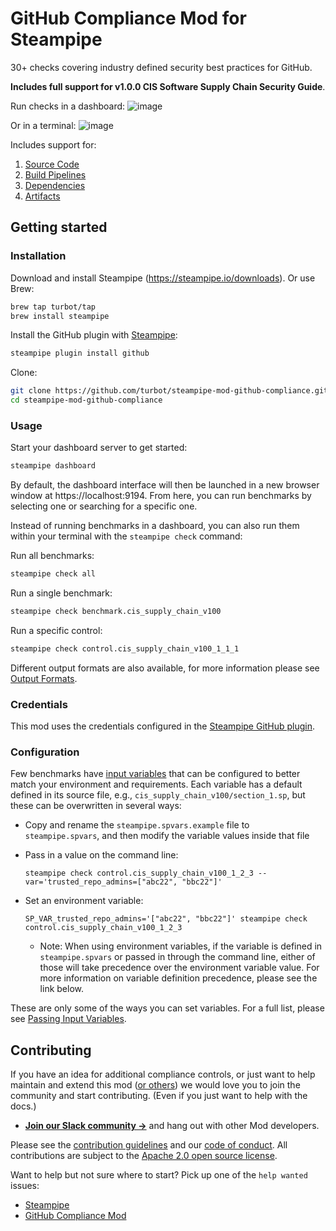 # GitHub Compliance Mod for Steampipe

30+ checks covering industry defined security best practices for GitHub.

**Includes full support for v1.0.0 CIS Software Supply Chain Security Guide**.

Run checks in a dashboard:
![image](https://raw.githubusercontent.com/turbot/steampipe-mod-github-compliance/staging-branchv0.2/docs/github_compliance_cis_v100_dashboard.png)

Or in a terminal:
![image](https://raw.githubusercontent.com/turbot/steampipe-mod-github-compliance/staging-branchv0.2/docs/github_cis_v100_terminal.png)

Includes support for:

1. [Source Code](https://hub.steampipe.io/mods/turbot/github_compliance/controls/benchmark.cis_v100_1)
2. [Build Pipelines](https://hub.steampipe.io/mods/turbot/github_compliance/controls/benchmark.cis_v100_2)
3. [Dependencies](https://hub.steampipe.io/mods/turbot/github_compliance/controls/benchmark.cis_v100_3)
4. [Artifacts](https://hub.steampipe.io/mods/turbot/github_compliance/controls/benchmark.cis_v100_4)

## Getting started

### Installation

Download and install Steampipe (https://steampipe.io/downloads). Or use Brew:

```sh
brew tap turbot/tap
brew install steampipe
```

Install the GitHub plugin with [Steampipe](https://steampipe.io):

```sh
steampipe plugin install github
```

Clone:

```sh
git clone https://github.com/turbot/steampipe-mod-github-compliance.git
cd steampipe-mod-github-compliance
```

### Usage

Start your dashboard server to get started:

```sh
steampipe dashboard
```

By default, the dashboard interface will then be launched in a new browser
window at https://localhost:9194. From here, you can run benchmarks by
selecting one or searching for a specific one.

Instead of running benchmarks in a dashboard, you can also run them within your
terminal with the `steampipe check` command:

Run all benchmarks:

```sh
steampipe check all
```

Run a single benchmark:

```sh
steampipe check benchmark.cis_supply_chain_v100
```

Run a specific control:

```sh
steampipe check control.cis_supply_chain_v100_1_1_1
```

Different output formats are also available, for more information please see
[Output Formats](https://steampipe.io/docs/reference/cli/check#output-formats).

### Credentials

This mod uses the credentials configured in the [Steampipe GitHub plugin](https://hub.steampipe.io/plugins/turbot/github).

### Configuration

Few benchmarks have [input variables](https://steampipe.io/docs/using-steampipe/mod-variables) that can be configured to better match your environment and requirements. Each variable has a default defined in its source file, e.g., `cis_supply_chain_v100/section_1.sp`, but these can be overwritten in several ways:

- Copy and rename the `steampipe.spvars.example` file to `steampipe.spvars`, and then modify the variable values inside that file
- Pass in a value on the command line:

  ```shell
  steampipe check control.cis_supply_chain_v100_1_2_3 --var='trusted_repo_admins=["abc22", "bbc22"]'
  ```

- Set an environment variable:

  ```shell
  SP_VAR_trusted_repo_admins='["abc22", "bbc22"]' steampipe check control.cis_supply_chain_v100_1_2_3
  ```

  - Note: When using environment variables, if the variable is defined in `steampipe.spvars` or passed in through the command line, either of those will take precedence over the environment variable value. For more information on variable definition precedence, please see the link below.

These are only some of the ways you can set variables. For a full list, please see [Passing Input Variables](https://steampipe.io/docs/using-steampipe/mod-variables#passing-input-variables).

## Contributing

If you have an idea for additional compliance controls, or just want to help maintain and extend this mod ([or others](https://github.com/topics/steampipe-mod)) we would love you to join the community and start contributing. (Even if you just want to help with the docs.)

- **[Join our Slack community →](https://steampipe.io/community/join)** and hang out with other Mod developers.

Please see the [contribution guidelines](https://github.com/turbot/steampipe/blob/main/CONTRIBUTING.md) and our [code of conduct](https://github.com/turbot/steampipe/blob/main/CODE_OF_CONDUCT.md). All contributions are subject to the [Apache 2.0 open source license](https://github.com/turbot/steampipe-mod-github-compliance/blob/main/LICENSE).

Want to help but not sure where to start? Pick up one of the `help wanted` issues:

- [Steampipe](https://github.com/turbot/steampipe/labels/help%20wanted)
- [GitHub Compliance Mod](https://github.com/turbot/steampipe-mod-github-compliance/labels/help%20wanted)
